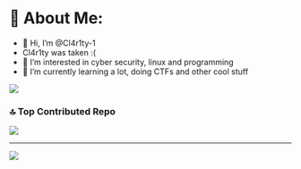 # 💫 About Me:
- 👋 Hi, I’m @Cl4r1ty-1
- Cl4r1ty was taken :(
- 👀 I’m interested in cyber security, linux and programming
- 🌱 I’m currently learning a lot, doing CTFs and other cool stuff

![](https://github-readme-stats.vercel.app/api/top-langs/?username=Cl4r1ty-1&theme=radical&hide_border=false&include_all_commits=false&count_private=false&layout=compact)

### 🔝 Top Contributed Repo
![](https://github-contributor-stats.vercel.app/api?username=Cl4r1ty-1&limit=5&theme=dark&combine_all_yearly_contributions=true)

---
[![](https://visitcount.itsvg.in/api?id=Cl4r1ty-1&icon=0&color=0)](https://visitcount.itsvg.in)
